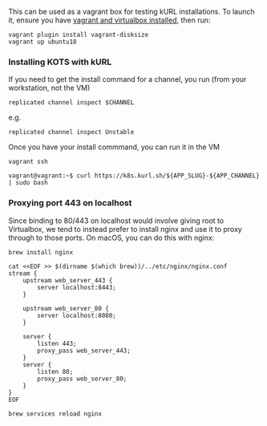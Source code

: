 This can be used as a vagrant box for testing kURL installations. To launch it, ensure you have [vagrant and virtualbox installed](https://www.vagrantup.com/docs/providers/virtualbox),
then run:

```
vagrant plugin install vagrant-disksize
vagrant up ubuntu18
```

### Installing KOTS with kURL

If you need to get the install command for a channel, you run (from your workstation, not the VM)

```shell script
replicated channel inspect $CHANNEL
```

e.g.

```shell script
replicated channel inspect Unstable
```

Once you have your install commmand, you can run it in the VM

```shell script
vagrant ssh
```

```text
vagrant@vagrant:~$ curl https://k8s.kurl.sh/${APP_SLUG}-${APP_CHANNEL} | sudo bash
```


### Proxying port 443 on localhost

Since binding to 80/443 on localhost would involve giving root to Virtualbox, we tend to instead prefer
to install nginx and use it to proxy through to those ports. On macOS, you can do this with nginx:


```shell script
brew install nginx
```


```shell script
cat <<EOF >> $(dirname $(which brew))/../etc/nginx/nginx.conf
stream {
    upstream web_server_443 {
        server localhost:8443;
    }

    upstream web_server_80 {
        server localhost:8080;
    }

    server {
        listen 443;
        proxy_pass web_server_443;
    }
    server {
        listen 80;
        proxy_pass web_server_80;
    }
}
EOF
```

```shell script
brew services reload nginx
```
